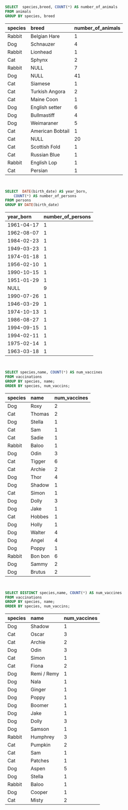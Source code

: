 ```sql
SELECT  species,breed, COUNT(*) AS number_of_animals
FROM animals
GROUP BY species, breed
```

| species | breed            | number_of_animals |
| :------ | :--------------- | :---------------- |
| Rabbit  | Belgian Hare     | 1                 |
| Dog     | Schnauzer        | 4                 |
| Rabbit  | Lionhead         | 1                 |
| Cat     | Sphynx           | 2                 |
| Rabbit  | NULL             | 7                 |
| Dog     | NULL             | 41                |
| Cat     | Siamese          | 1                 |
| Cat     | Turkish Angora   | 2                 |
| Cat     | Maine Coon       | 1                 |
| Dog     | English setter   | 6                 |
| Dog     | Bullmastiff      | 4                 |
| Dog     | Weimaraner       | 5                 |
| Cat     | American Bobtail | 1                 |
| Cat     | NULL             | 20                |
| Cat     | Scottish Fold    | 1                 |
| Cat     | Russian Blue     | 1                 |
| Rabbit  | English Lop      | 1                 |
| Cat     | Persian          | 1                 |

<br>

```sql
SELECT  DATE(birth_date) AS year_born,
    COUNT(*) AS number_of_persons
FROM persons
GROUP BY DATE(birth_date)
```

| year_born  | number_of_persons |
| :--------- | :---------------- |
| 1961-04-17 | 1                 |
| 1962-08-07 | 1                 |
| 1984-02-23 | 1                 |
| 1949-03-23 | 1                 |
| 1974-01-18 | 1                 |
| 1956-02-10 | 1                 |
| 1990-10-15 | 1                 |
| 1951-01-29 | 1                 |
| NULL       | 9                 |
| 1990-07-26 | 1                 |
| 1946-03-29 | 1                 |
| 1974-10-13 | 1                 |
| 1986-08-27 | 1                 |
| 1994-09-15 | 1                 |
| 1994-02-11 | 1                 |
| 1975-02-14 | 1                 |
| 1963-03-18 | 1                 |

<BR>

```sql
SELECT species,name, COUNT(*) AS num_vaccines
FROM vaccinations
GROUP BY species, name;
ORDER BY species, num_vaccins;
```

| species | name    | num_vaccines |
| :------ | :------ | :----------- |
| Dog     | Roxy    | 2            |
| Cat     | Thomas  | 2            |
| Dog     | Stella  | 1            |
| Cat     | Sam     | 1            |
| Cat     | Sadie   | 1            |
| Rabbit  | Baloo   | 1            |
| Dog     | Odin    | 3            |
| Cat     | Tigger  | 6            |
| Cat     | Archie  | 2            |
| Dog     | Thor    | 4            |
| Dog     | Shadow  | 1            |
| Cat     | Simon   | 1            |
| Dog     | Dolly   | 3            |
| Dog     | Jake    | 1            |
| Cat     | Hobbes  | 1            |
| Dog     | Holly   | 1            |
| Dog     | Walter  | 4            |
| Dog     | Angel   | 4            |
| Dog     | Poppy   | 1            |
| Rabbit  | Bon bon | 6            |
| Dog     | Sammy   | 2            |
| Dog     | Brutus  | 2            |

<br>

```sql
SELECT DISTINCT species,name, COUNT(*) AS num_vaccines
FROM vaccinations
GROUP BY species, name;
ORDER BY species, num_vaccins;
```

| species | name        | num_vaccines |
| :------ | :---------- | :----------- |
| Dog     | Shadow      | 1            |
| Cat     | Oscar       | 3            |
| Cat     | Archie      | 2            |
| Dog     | Odin        | 3            |
| Cat     | Simon       | 1            |
| Cat     | Fiona       | 2            |
| Dog     | Remi / Remy | 1            |
| Dog     | Nala        | 1            |
| Dog     | Ginger      | 1            |
| Dog     | Poppy       | 1            |
| Dog     | Boomer      | 1            |
| Dog     | Jake        | 1            |
| Dog     | Dolly       | 3            |
| Dog     | Samson      | 1            |
| Rabbit  | Humphrey    | 3            |
| Cat     | Pumpkin     | 2            |
| Cat     | Sam         | 1            |
| Cat     | Patches     | 1            |
| Dog     | Aspen       | 5            |
| Dog     | Stella      | 1            |
| Rabbit  | Baloo       | 1            |
| Dog     | Cooper      | 1            |
| Cat     | Misty       | 2            |
